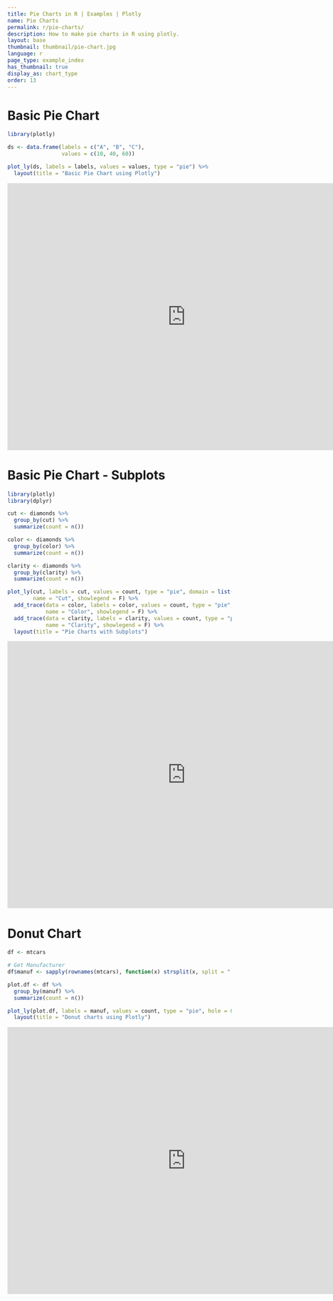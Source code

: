 ```yaml
---
title: Pie Charts in R | Examples | Plotly
name: Pie Charts
permalink: r/pie-charts/
description: How to make pie charts in R using plotly.
layout: base
thumbnail: thumbnail/pie-chart.jpg
language: r
page_type: example_index
has_thumbnail: true
display_as: chart_type
order: 13
---
```

# Basic Pie Chart

```r
library(plotly)

ds <- data.frame(labels = c("A", "B", "C"),
                 values = c(10, 40, 60))

plot_ly(ds, labels = labels, values = values, type = "pie") %>% 
  layout(title = "Basic Pie Chart using Plotly")
```
<iframe src="https://plot.ly/~RPlotBot/2887" width="800" height="600" id="igraph" scrolling="no" seamless="seamless" frameBorder="0"> </iframe>

# Basic Pie Chart - Subplots

```r
library(plotly)
library(dplyr)

cut <- diamonds %>% 
  group_by(cut) %>% 
  summarize(count = n())

color <- diamonds %>% 
  group_by(color) %>% 
  summarize(count = n())

clarity <- diamonds %>% 
  group_by(clarity) %>% 
  summarize(count = n())

plot_ly(cut, labels = cut, values = count, type = "pie", domain = list(x = c(0, 0.4), y = c(0.4, 1)), 
        name = "Cut", showlegend = F) %>% 
  add_trace(data = color, labels = color, values = count, type = "pie", domain = list(x = c(0.6, 1), y = c(0.4, 1)),
            name = "Color", showlegend = F) %>% 
  add_trace(data = clarity, labels = clarity, values = count, type = "pie", domain = list(x = c(0.25, 0.75), y = c(0, 0.6)),
            name = "Clarity", showlegend = F) %>% 
  layout(title = "Pie Charts with Subplots")
```

<iframe src="https://plot.ly/~RPlotBot/2889" width="800" height="600" id="igraph" scrolling="no" seamless="seamless" frameBorder="0"> </iframe>

# Donut Chart


```r
df <- mtcars

# Get Manufacturer
df$manuf <- sapply(rownames(mtcars), function(x) strsplit(x, split = " ")[[1]][1])

plot.df <- df %>%
  group_by(manuf) %>% 
  summarize(count = n())

plot_ly(plot.df, labels = manuf, values = count, type = "pie", hole = 0.6, showlegend = F) %>% 
  layout(title = "Donut charts using Plotly")
```

<iframe src="https://plot.ly/~RPlotBot/2897" width="800" height="600" id="igraph" scrolling="no" seamless="seamless" frameBorder="0"> </iframe>


